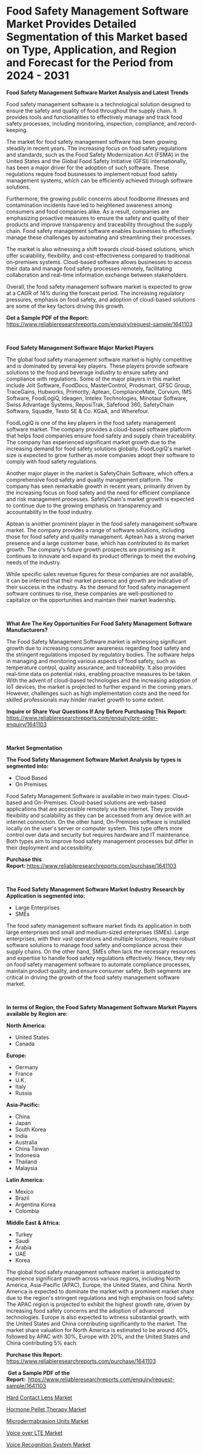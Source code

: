 <p><h1>Food Safety Management Software Market Provides Detailed Segmentation of this Market based on Type, Application, and Region and Forecast for the Period from 2024 - 2031</h1></p><p><strong>Food Safety Management Software Market Analysis and Latest Trends</strong></p>
<p><p>Food safety management software is a technological solution designed to ensure the safety and quality of food throughout the supply chain. It provides tools and functionalities to effectively manage and track food safety processes, including monitoring, inspection, compliance, and record-keeping.</p><p>The market for food safety management software has been growing steadily in recent years. The increasing focus on food safety regulations and standards, such as the Food Safety Modernization Act (FSMA) in the United States and the Global Food Safety Initiative (GFSI) internationally, has been a major driver for the adoption of such software. These regulations require food businesses to implement robust food safety management systems, which can be efficiently achieved through software solutions.</p><p>Furthermore, the growing public concerns about foodborne illnesses and contamination incidents have led to heightened awareness among consumers and food companies alike. As a result, companies are emphasizing proactive measures to ensure the safety and quality of their products and improve transparency and traceability throughout the supply chain. Food safety management software enables businesses to effectively manage these challenges by automating and streamlining their processes.</p><p>The market is also witnessing a shift towards cloud-based solutions, which offer scalability, flexibility, and cost-effectiveness compared to traditional on-premises systems. Cloud-based software allows businesses to access their data and manage food safety processes remotely, facilitating collaboration and real-time information exchange between stakeholders.</p><p>Overall, the food safety management software market is expected to grow at a CAGR of 14% during the forecast period. The increasing regulatory pressures, emphasis on food safety, and adoption of cloud-based solutions are some of the key factors driving this growth.</p></p>
<p><strong>Get a Sample PDF of the Report:&nbsp;</strong> <a href="https://www.reliableresearchreports.com/enquiry/request-sample/1641103">https://www.reliableresearchreports.com/enquiry/request-sample/1641103</a></p>
<p>&nbsp;</p>
<p><strong>Food Safety Management Software Major Market Players</strong></p>
<p><p>The global food safety management software market is highly competitive and is dominated by several key players. These players provide software solutions to the food and beverage industry to ensure safety and compliance with regulations. Some of the major players in this market include Jolt Software, FoodDocs, MasterControl, Prodsmart, GFSC Group, TraceGains, Hubworks, Primority, Aptean, ComplianceMate, Corvium, IMS Software, FoodLogiQ, Ideagen, Intelex Technologies, Minotaur Software, Swiss Advantage Systems, ReposiTrak, Safefood 360, SafetyChain Software, Squadle, Testo SE & Co. KGaA, and Wherefour.</p><p>FoodLogiQ is one of the key players in the food safety management software market. The company provides a cloud-based software platform that helps food companies ensure food safety and supply chain traceability. The company has experienced significant market growth due to the increasing demand for food safety solutions globally. FoodLogiQ's market size is expected to grow further as more companies adopt their software to comply with food safety regulations.</p><p>Another major player in the market is SafetyChain Software, which offers a comprehensive food safety and quality management platform. The company has seen remarkable growth in recent years, primarily driven by the increasing focus on food safety and the need for efficient compliance and risk management processes. SafetyChain's market growth is expected to continue due to the growing emphasis on transparency and accountability in the food industry.</p><p>Aptean is another prominent player in the food safety management software market. The company provides a range of software solutions, including those for food safety and quality management. Aptean has a strong market presence and a large customer base, which has contributed to its market growth. The company's future growth prospects are promising as it continues to innovate and expand its product offerings to meet the evolving needs of the industry.</p><p>While specific sales revenue figures for these companies are not available, it can be inferred that their market presence and growth are indicative of their success in the industry. As the demand for food safety management software continues to rise, these companies are well-positioned to capitalize on the opportunities and maintain their market leadership.</p></p>
<p>&nbsp;</p>
<p><strong>What Are The Key Opportunities For Food Safety Management Software Manufacturers?</strong></p>
<p><p>The Food Safety Management Software market is witnessing significant growth due to increasing consumer awareness regarding food safety and the stringent regulations imposed by regulatory bodies. The software helps in managing and monitoring various aspects of food safety, such as temperature control, quality assurance, and traceability. It also provides real-time data on potential risks, enabling proactive measures to be taken. With the advent of cloud-based technologies and the increasing adoption of IoT devices, the market is projected to further expand in the coming years. However, challenges such as high implementation costs and the need for skilled professionals may hinder market growth to some extent.</p></p>
<p><strong>Inquire or Share Your Questions If Any Before Purchasing This Report:</strong> <a href="https://www.reliableresearchreports.com/enquiry/pre-order-enquiry/1641103">https://www.reliableresearchreports.com/enquiry/pre-order-enquiry/1641103</a></p>
<p>&nbsp;</p>
<p><strong>Market Segmentation</strong></p>
<p><strong>The Food Safety Management Software Market Analysis by types is segmented into:</strong></p>
<p><ul><li>Cloud Based</li><li>On Premises</li></ul></p>
<p><p>Food Safety Management Software is available in two main types: Cloud-based and On-Premises. Cloud-based solutions are web-based applications that are accessible remotely via the internet. They provide flexibility and scalability as they can be accessed from any device with an internet connection. On the other hand, On-Premises software is installed locally on the user's server or computer system. This type offers more control over data and security but requires hardware and IT maintenance. Both types aim to improve food safety management processes but differ in their deployment and accessibility.</p></p>
<p><strong>Purchase this Report:&nbsp;</strong><a href="https://www.reliableresearchreports.com/purchase/1641103">https://www.reliableresearchreports.com/purchase/1641103</a></p>
<p>&nbsp;</p>
<p><strong>The Food Safety Management Software Market Industry Research by Application is segmented into:</strong></p>
<p><ul><li>Large Enterprises</li><li>SMEs</li></ul></p>
<p><p>The food safety management software market finds its application in both large enterprises and small and medium-sized enterprises (SMEs). Large enterprises, with their vast operations and multiple locations, require robust software solutions to manage food safety and compliance across their supply chains. On the other hand, SMEs often lack the necessary resources and expertise to handle food safety regulations effectively. Hence, they rely on food safety management software to automate compliance processes, maintain product quality, and ensure consumer safety. Both segments are critical in driving the growth of the food safety management software market.</p></p>
<p>&nbsp;</p>
<p><strong>In terms of Region, the Food Safety Management Software Market Players available by Region are:</strong></p>
<p>
    <p> <strong> North America: </strong>
        <ul>
            <li>United States</li>
            <li>Canada</li>
        </ul>
        </p> 
    <p> <strong> Europe: </strong>
        <ul>
            <li>Germany</li>
            <li>France</li>
            <li>U.K.</li>
            <li>Italy</li>
            <li>Russia</li>
        </ul>
        </p> 
    <p> <strong> Asia-Pacific: </strong>
        <ul>
            <li>China</li>
            <li>Japan</li>
            <li>South Korea</li>
            <li>India</li>
            <li>Australia</li>
            <li>China Taiwan</li>
            <li>Indonesia</li>
            <li>Thailand</li>
            <li>Malaysia</li>
        </ul>
        </p> 
    <p> <strong> Latin America: </strong>
        <ul>
            <li>Mexico</li>
            <li>Brazil</li>
            <li>Argentina Korea</li>
            <li>Colombia</li>
        </ul>
        </p> 
    <p> <strong> Middle East & Africa: </strong>
        <ul>
            <li>Turkey</li>
            <li>Saudi</li>
            <li>Arabia</li>
            <li>UAE</li>
            <li>Korea</li>
        </ul>
    </p>
    </p>
<p><p>The global food safety management software market is anticipated to experience significant growth across various regions, including North America, Asia-Pacific (APAC), Europe, the United States, and China. North America is expected to dominate the market with a prominent market share due to the region's stringent regulations and high emphasis on food safety. The APAC region is projected to exhibit the highest growth rate, driven by increasing food safety concerns and the adoption of advanced technologies. Europe is also expected to witness substantial growth, with the United States and China contributing significantly to the market. The market share valuation for North America is estimated to be around 40%, followed by APAC with 30%, Europe with 20%, and the United States and China contributing 5% each.</p></p>
<p><strong>Purchase this Report: </strong><a href="https://www.reliableresearchreports.com/purchase/1641103">https://www.reliableresearchreports.com/purchase/1641103</a></p>
<p>&nbsp;<strong>Get a Sample PDF of the Report:&nbsp;&nbsp;</strong><a href="https://www.reliableresearchreports.com/enquiry/request-sample/1641103">https://www.reliableresearchreports.com/enquiry/request-sample/1641103</a></p>
<p><strong></strong></p>
<p><p><a href="https://medium.com/@digitaldiviner12/hard-contact-lens-market-size-cagr-trends-2024-2030-a6e856e0c5b2">Hard Contact Lens Market</a></p><p><a href="https://medium.com/@digitaldiviner12/hormone-pellet-therapy-market-furnishes-information-on-market-share-market-trends-and-market-55c8298bc75a">Hormone Pellet Therapy Market</a></p><p><a href="https://medium.com/@digitaldiviner12/microdermabrasion-units-market-insights-into-market-cagr-market-trends-and-growth-strategies-61d2a528a2e9">Microdermabrasion Units Market</a></p><p><a href="https://github.com/aashishrp02/Market-Research-Report-List-2/blob/main/voice-over-lte-market.md">Voice over LTE Market</a></p><p><a href="https://github.com/aasishrp01/Market-Research-Report-List-2/blob/main/voice-recognition-system-market.md">Voice Recognition System Market</a></p></p>